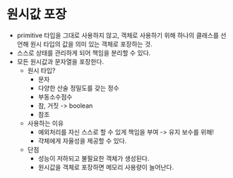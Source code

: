 # 원시값 포장
- primitive 타입을 그대로 사용하지 않고, 객체로 사용하기 위해 하나의 클래스를 선언해 원시 타입의 값을 의미 있는 객체로 포장하는 것.
- 스스로 상태를 관리하게 되어 책임을 분리할 수 있다.
- 모든 원시값과 문자열을 포장한다.
    - 원시 타입?
        - 문자
        - 다양한 산술 정밀도를 갖는 정수
        - 부동소수점수
        - 참, 거짓 -> boolean
        - 참조
    - 사용하는 이유
        - 예외처리를 자신 스스로 할 수 있게 책임을 부여 -> 유지 보수를 위해!
        - 갹체에게 자율성을 제공할 수 있다.
    - 단점
        - 성능이 저하되고 불필요한 객체가 생성된다.
        - 원시값을 객체로 포장하면 메모리 사용량이 늘어난다.
